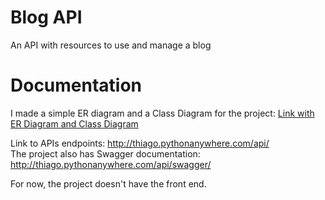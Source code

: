 # Blog API
An API with resources to use and manage a blog

# Documentation 
I made a simple ER diagram and a Class Diagram for the project: <a href="https://drive.google.com/file/d/1kCkRgwo4Ht9T0hVhvoRk6RlnZ_1Uueh3/view?usp=sharing">Link with ER Diagram and Class Diagram</a>

Link to APIs endpoints: http://thiago.pythonanywhere.com/api/
<br>
The project also has Swagger documentation: http://thiago.pythonanywhere.com/api/swagger/

For now, the project doesn't have the front end.
